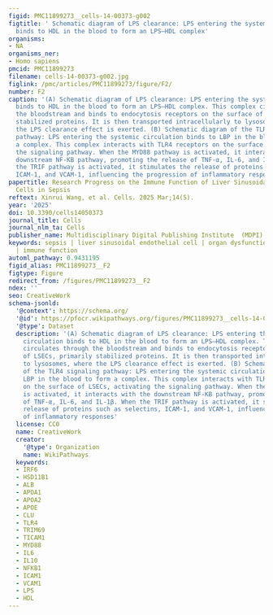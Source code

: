 ```yaml
---
figid: PMC11899273__cells-14-00373-g002
figtitle: ' Schematic diagram of LPS clearance: LPS entering the systemic circulation
  binds to HDL in the blood to form an LPS–HDL complex'
organisms:
- NA
organisms_ner:
- Homo sapiens
pmcid: PMC11899273
filename: cells-14-00373-g002.jpg
figlink: /pmc/articles/PMC11899273/figure/F2/
number: F2
caption: '(A) Schematic diagram of LPS clearance: LPS entering the systemic circulation
  binds to HDL in the blood to form an LPS–HDL complex. This complex circulates through
  the bloodstream and binds to endocytosis receptors on the surface of LSECs, primarily
  stabilized proteins. It is then transported intracellularly to lysosomes, where
  the LPS clearance effect is exerted. (B) Schematic diagram of the TLR4 signaling
  pathway: LPS entering the systemic circulation binds to LBP in the blood to form
  a complex. This complex interacts with TLR4 receptors on the surface of LSECs, activating
  the signaling pathway. When the MYD88 pathway is activated, it interacts with the
  downstream NF-KB pathway, promoting the release of TNF-α, IL-6, and IL-1β. When
  the TRIF pathway is activated, it stimulates the release of proteins such as selectins,
  ICAM-1, and VCAM-1, influencing the progression of inflammatory responses'
papertitle: Research Progress on the Immune Function of Liver Sinusoidal Endothelial
  Cells in Sepsis
reftext: Xinrui Wang, et al. Cells. 2025 Mar;14(5).
year: '2025'
doi: 10.3390/cells14050373
journal_title: Cells
journal_nlm_ta: Cells
publisher_name: Multidisciplinary Digital Publishing Institute  (MDPI)
keywords: sepsis | liver sinusoidal endothelial cell | organ dysfunction | clearance
  | immune function
automl_pathway: 0.9431195
figid_alias: PMC11899273__F2
figtype: Figure
redirect_from: /figures/PMC11899273__F2
ndex: ''
seo: CreativeWork
schema-jsonld:
  '@context': https://schema.org/
  '@id': https://pfocr.wikipathways.org/figures/PMC11899273__cells-14-00373-g002.html
  '@type': Dataset
  description: '(A) Schematic diagram of LPS clearance: LPS entering the systemic
    circulation binds to HDL in the blood to form an LPS–HDL complex. This complex
    circulates through the bloodstream and binds to endocytosis receptors on the surface
    of LSECs, primarily stabilized proteins. It is then transported intracellularly
    to lysosomes, where the LPS clearance effect is exerted. (B) Schematic diagram
    of the TLR4 signaling pathway: LPS entering the systemic circulation binds to
    LBP in the blood to form a complex. This complex interacts with TLR4 receptors
    on the surface of LSECs, activating the signaling pathway. When the MYD88 pathway
    is activated, it interacts with the downstream NF-KB pathway, promoting the release
    of TNF-α, IL-6, and IL-1β. When the TRIF pathway is activated, it stimulates the
    release of proteins such as selectins, ICAM-1, and VCAM-1, influencing the progression
    of inflammatory responses'
  license: CC0
  name: CreativeWork
  creator:
    '@type': Organization
    name: WikiPathways
  keywords:
  - IRF6
  - HSD11B1
  - ALB
  - APOA1
  - APOA2
  - APOE
  - CLU
  - TLR4
  - TRIM69
  - TICAM1
  - MYD88
  - IL6
  - IL10
  - NFKB1
  - ICAM1
  - VCAM1
  - LPS
  - HDL
---
```

